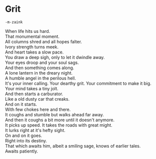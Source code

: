 # Grit
    -m-zaink 
When life hits us hard.  
That monumental moment.  
All columns shred and all hopes falter.  
Ivory strength turns meek.  
And heart takes a slow pace.  
You draw a deep sigh, only to let it dwindle away.  
Your eyes droop and your soul sags.  
And then something comes along.  
A lone lantern in the dreary night.    
A humble angel in the perilous hell.    
It's your inner calling. Your dearthy grit. Your commitment to make it big.  
Your mind takes a tiny jolt.  
And then starts a carburator.  
Like a old dusty car that creaks.  
And on it starts.  
With few chokes here and there.  
It coughs and stumble but walks ahead far away.  
And then it coughs a bit more until it doesn't anymore.  
It picks up speed.  It takes the roads with great might.  
It lurks right at it's hefty sight.  
On and on it goes.  
Right into its destiny.  
That which awaits him, albeit a smiling sage, knows of earlier tales.  
Awaits patiently.  
